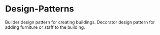 # Design-Patterns


Builder design pattern for creating buildings.
Decorator design pattern for adding furniture or staff to the building.
